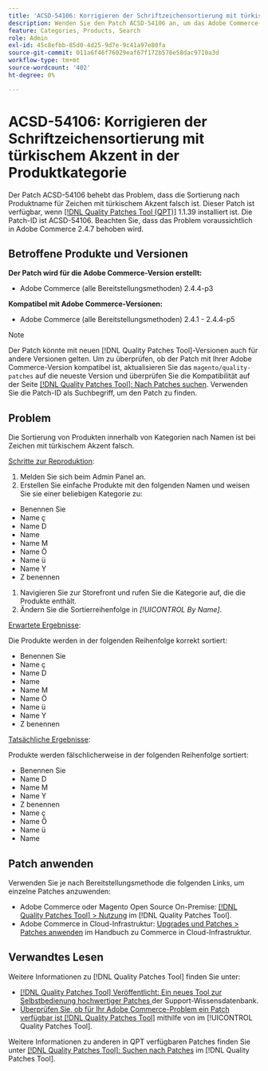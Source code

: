 ```yaml
---
title: 'ACSD-54106: Korrigieren der Schriftzeichensortierung mit türkischem Akzent in der Produktkategorie'
description: Wenden Sie den Patch ACSD-54106 an, um das Adobe Commerce-Problem zu beheben, bei dem die Sortierung von Kategorieprodukten nach Name für Zeichen mit türkischem Akzent falsch ist.
feature: Categories, Products, Search
role: Admin
exl-id: 45c8efbb-85d0-4d25-9d7e-9c41a97e80fa
source-git-commit: 011a6f46f76029eaf67f172b576e58dac9710a3d
workflow-type: tm+mt
source-wordcount: '402'
ht-degree: 0%

---
```


# ACSD-54106: Korrigieren der Schriftzeichensortierung mit türkischem Akzent in der Produktkategorie

Der Patch ACSD-54106 behebt das Problem, dass die Sortierung nach Produktname für Zeichen mit türkischem Akzent falsch ist. Dieser Patch ist verfügbar, wenn [[!DNL Quality Patches Tool (QPT)]](https://experienceleague.adobe.com/en/docs/commerce-operations/tools/quality-patches-tool/quality-patches-tool-to-self-serve-quality-patches) 1.1.39 installiert ist. Die Patch-ID ist ACSD-54106. Beachten Sie, dass das Problem voraussichtlich in Adobe Commerce 2.4.7 behoben wird.

## Betroffene Produkte und Versionen

**Der Patch wird für die Adobe Commerce-Version erstellt:**

* Adobe Commerce (alle Bereitstellungsmethoden) 2.4.4-p3

**Kompatibel mit Adobe Commerce-Versionen:**

* Adobe Commerce (alle Bereitstellungsmethoden) 2.4.1 - 2.4.4-p5

>[!NOTE]
>
>Der Patch könnte mit neuen [!DNL Quality Patches Tool]-Versionen auch für andere Versionen gelten. Um zu überprüfen, ob der Patch mit Ihrer Adobe Commerce-Version kompatibel ist, aktualisieren Sie das `magento/quality-patches` auf die neueste Version und überprüfen Sie die Kompatibilität auf der Seite [[!DNL Quality Patches Tool]: Nach Patches suchen](https://experienceleague.adobe.com/tools/commerce-quality-patches/index.html). Verwenden Sie die Patch-ID als Suchbegriff, um den Patch zu finden.

## Problem

Die Sortierung von Produkten innerhalb von Kategorien nach Namen ist bei Zeichen mit türkischem Akzent falsch.

<u>Schritte zur Reproduktion</u>:

1. Melden Sie sich beim Admin Panel an.
1. Erstellen Sie einfache Produkte mit den folgenden Namen und weisen Sie sie einer beliebigen Kategorie zu:

* Benennen Sie
* Name ç
* Name D
* Name
* Name M
* Name Ö
* Name ü
* Name Y
* Z benennen

1. Navigieren Sie zur Storefront und rufen Sie die Kategorie auf, die die Produkte enthält.
1. Ändern Sie die Sortierreihenfolge in *[!UICONTROL By Name]*.

<u>Erwartete Ergebnisse</u>:

Die Produkte werden in der folgenden Reihenfolge korrekt sortiert:

* Benennen Sie
* Name ç
* Name D
* Name
* Name M
* Name Ö
* Name ü
* Name Y
* Z benennen

<u>Tatsächliche Ergebnisse</u>:

Produkte werden fälschlicherweise in der folgenden Reihenfolge sortiert:

* Benennen Sie
* Name D
* Name M
* Name Y
* Z benennen
* Name ç
* Name Ö
* Name ü
* Name

## Patch anwenden

Verwenden Sie je nach Bereitstellungsmethode die folgenden Links, um einzelne Patches anzuwenden:

* Adobe Commerce oder Magento Open Source On-Premise: [[!DNL Quality Patches Tool] > Nutzung](/help/tools/quality-patches-tool/usage.md) im [!DNL Quality Patches Tool].
* Adobe Commerce in Cloud-Infrastruktur: [Upgrades und Patches > Patches anwenden](https://experienceleague.adobe.com/docs/commerce-cloud-service/user-guide/develop/upgrade/apply-patches.html) im Handbuch zu Commerce in Cloud-Infrastruktur.

## Verwandtes Lesen

Weitere Informationen zu [!DNL Quality Patches Tool] finden Sie unter:

* [[!DNL Quality Patches Tool] Veröffentlicht: Ein neues Tool zur Selbstbedienung hochwertiger Patches ](https://experienceleague.adobe.com/en/docs/commerce-operations/tools/quality-patches-tool/quality-patches-tool-to-self-serve-quality-patches) der Support-Wissensdatenbank.
* [Überprüfen Sie, ob für Ihr Adobe Commerce-Problem ein Patch verfügbar ist [!DNL Quality Patches Tool]](/help/tools/quality-patches-tool/patches-available-in-qpt/check-patch-for-magento-issue-with-magento-quality-patches.md) mithilfe von im [!UICONTROL Quality Patches Tool].


Weitere Informationen zu anderen in QPT verfügbaren Patches finden Sie unter [[!DNL Quality Patches Tool]: Suchen nach Patches](https://experienceleague.adobe.com/tools/commerce-quality-patches/index.html) im [!DNL Quality Patches Tool].
